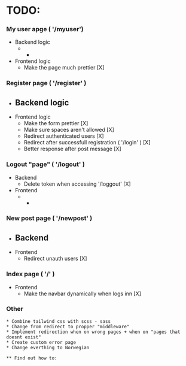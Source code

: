 # TODO:

### My user apge ( '/myuser')
* Backend logic
    * -
* Frontend logic
    * Make the page much prettier [X]

### Register page ( '/register' )
* Backend logic
    -
* Frontend logic
    * Make the form prettier [X]
    * Make sure spaces aren't allowed [X]
    * Redirect authenticated users [X]
    * Redirect after successfull registration ( '/login' ) [X]
    * Better response after post message [X]

### Logout "page" ( '/logout' )
* Backend
    * Delete token when accessing '/loggout' [X]
* Frontend
    * -

### New post page ( '/newpost' )
* Backend
    -
* Frontend
    * Redirect unauth users [X]

### Index page ( '/' )
* Frontend
    * Make the navbar dynamically when logs inn [X]

### Other
    * Combine tailwind css with scss - sass
    * Change from redirect to propper "middleware"
    * Implement redirection when on wrong pages + when on "pages that doesnt exist"
    * Create custom error page
    * Change everthing to Norwegian

    ** Find out how to:

### 